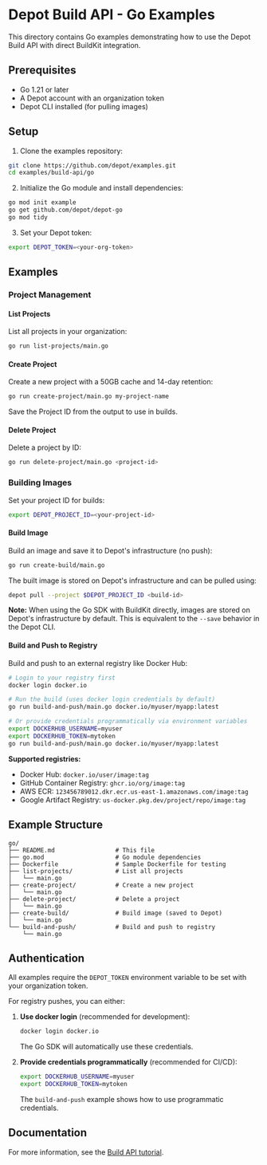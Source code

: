 # Depot Build API - Go Examples

This directory contains Go examples demonstrating how to use the Depot Build API with direct BuildKit integration.

## Prerequisites

- Go 1.21 or later
- A Depot account with an organization token
- Depot CLI installed (for pulling images)

## Setup

1. Clone the examples repository:

```bash
git clone https://github.com/depot/examples.git
cd examples/build-api/go
```

2. Initialize the Go module and install dependencies:

```bash
go mod init example
go get github.com/depot/depot-go
go mod tidy
```

3. Set your Depot token:

```bash
export DEPOT_TOKEN=<your-org-token>
```

## Examples

### Project Management

#### List Projects

List all projects in your organization:

```bash
go run list-projects/main.go
```

#### Create Project

Create a new project with a 50GB cache and 14-day retention:

```bash
go run create-project/main.go my-project-name
```

Save the Project ID from the output to use in builds.

#### Delete Project

Delete a project by ID:

```bash
go run delete-project/main.go <project-id>
```

### Building Images

Set your project ID for builds:

```bash
export DEPOT_PROJECT_ID=<your-project-id>
```

#### Build Image

Build an image and save it to Depot's infrastructure (no push):

```bash
go run create-build/main.go
```

The built image is stored on Depot's infrastructure and can be pulled using:

```bash
depot pull --project $DEPOT_PROJECT_ID <build-id>
```

**Note:** When using the Go SDK with BuildKit directly, images are stored on Depot's infrastructure by default. This is equivalent to the `--save` behavior in the Depot CLI.

#### Build and Push to Registry

Build and push to an external registry like Docker Hub:

```bash
# Login to your registry first
docker login docker.io

# Run the build (uses docker login credentials by default)
go run build-and-push/main.go docker.io/myuser/myapp:latest

# Or provide credentials programmatically via environment variables
export DOCKERHUB_USERNAME=myuser
export DOCKERHUB_TOKEN=mytoken
go run build-and-push/main.go docker.io/myuser/myapp:latest
```

**Supported registries:**
- Docker Hub: `docker.io/user/image:tag`
- GitHub Container Registry: `ghcr.io/org/image:tag`
- AWS ECR: `123456789012.dkr.ecr.us-east-1.amazonaws.com/image:tag`
- Google Artifact Registry: `us-docker.pkg.dev/project/repo/image:tag`

## Example Structure

```
go/
├── README.md                 # This file
├── go.mod                    # Go module dependencies
├── Dockerfile                # Sample Dockerfile for testing
├── list-projects/            # List all projects
│   └── main.go
├── create-project/           # Create a new project
│   └── main.go
├── delete-project/           # Delete a project
│   └── main.go
├── create-build/             # Build image (saved to Depot)
│   └── main.go
└── build-and-push/           # Build and push to registry
    └── main.go
```

## Authentication

All examples require the `DEPOT_TOKEN` environment variable to be set with your organization token.

For registry pushes, you can either:

1. **Use docker login** (recommended for development):
   ```bash
   docker login docker.io
   ```
   The Go SDK will automatically use these credentials.

2. **Provide credentials programmatically** (recommended for CI/CD):
   ```bash
   export DOCKERHUB_USERNAME=myuser
   export DOCKERHUB_TOKEN=mytoken
   ```
   The `build-and-push` example shows how to use programmatic credentials.

## Documentation

For more information, see the [Build API tutorial](https://depot.dev/docs/container-builds/api/api-tutorial).
